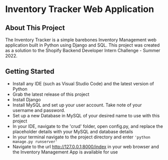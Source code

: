 # Inventory Tracker Web Application

## About This Project
The Inventory Tracker is a simple barebones Inventory Management web application built in Python using Django and SQL. This project was created as a solution to the Shopify Backend Developer Intern Challenge - Summer 2022. 


## Getting Started
- Install any IDE (such as Visual Studio Code) and the latest version of Python
- Grab the latest release of this project
- Install Django
- Install MySQL and set up your user account. Take note of your username and password.
- Set up a new Database in MySQL of your desired name to use with this project
- In your IDE, navigate to the 'crud' folder, open config.py, and replace the placeholder details with your MySQL and database details
- In your terminal navigate to the project directory and enter ``` 'python manage.py runserver' ```
- Navigate to the url http://127.0.0.1:8000/index in your web browser and the Inventory Management App is available for use
